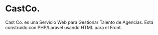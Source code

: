 # CastCo.
Cast Co. es una Servicio Web para Gestionar Talento de Agencias. Está construido con PHP/Laravel usando HTML para el Front.
